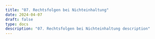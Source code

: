 ```yaml
---
title: "07. Rechtsfolgen bei Nichteinhaltung"
date: 2024-04-07
draft: false
type: docs
description: "07. Rechtsfolgen bei Nichteinhaltung description"
---
```


